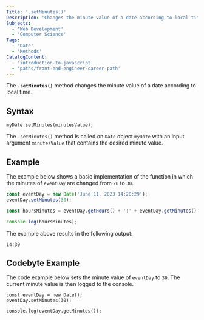 ```yaml
---
Title: '.setMinutes()'
Description: 'Changes the minute value of a date according to local time.'
Subjects:
  - 'Web Development'
  - 'Computer Science'
Tags:
  - 'Date'
  - 'Methods'
CatalogContent:
  - 'introduction-to-javascript'
  - 'paths/front-end-engineer-career-path'
---
```


The **`.setMinutes()`** method changes the minute value of a date according to local time.

## Syntax

```pseudo
myDate.setMinutes(minutesValue);
```

The `.setMinutes()` method is called on `Date` object `myDate` with an input argument `minutesValue` that contains the desired minute value.

## Example

The example below shows a basic implementation of the function in which the minutes of `eventDay` are changed from `20` to `30`.

```javascript
const eventDay = new Date('June 11, 2023 14:20:29');
eventDay.setMinutes(30);

const hoursMinutes = eventDay.getHours() + ':' + eventDay.getMinutes();

console.log(hoursMinutes);
```

The example above results in the following output:

```shell
14:30
```

## Codebyte Example

The code example below sets the minute value of `eventDay` to `30`. The current minute value is then logged to the console.

```codebyte/javascript
const eventDay = new Date();
eventDay.setMinutes(30);

console.log(eventDay.getMinutes());
```
